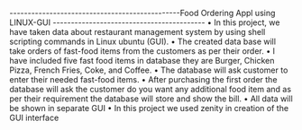 -----------------------------------------------Food Ordering Appl using LINUX-GUI ------------------------------------------
• In this project, we have taken data about restaurant management system by using shell scripting 
commands in Linux ubuntu (GUI). 
• The created data base will take orders of fast-food items from the customers as per their order. 
• I have included five fast food items in database they are Burger, Chicken Pizza, French Fries, 
Coke, and Coffee. 
• The database will ask customer to enter their needed fast-food items. 
• After purchasing the first order the database will ask the customer do you want any additional 
food item and as per their requirement the database will store and show the bill. 
• All data will be shown in separate GUI 
• In this project we used zenity in creation of the GUI interface

